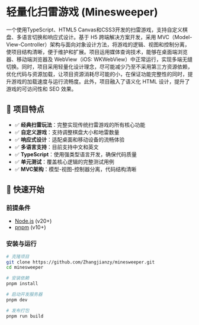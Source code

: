 # 轻量化扫雷游戏 (Minesweeper)

一个使用TypeScript、HTML5 Canvas和CSS3开发的扫雷游戏，支持自定义棋盘、多语言切换和响应式设计。基于 H5 跨端解决方案开发，采用 MVC（Model-View-Controller）架构与面向对象设计方法，将游戏的逻辑、视图和控制分离，使项目结构清晰，便于维护和扩展。项目运用媒体查询技术，能够在桌面端浏览器、移动端浏览器及 WebView（iOS: WKWebView）中正常运行，实现多端无缝切换。同时，项目采用轻量化设计理念，尽可能减少乃至不采用第三方资源依赖，优化代码与资源加载，让项目资源消耗尽可能的小，在保证功能完整性的同时，提升游戏的加载速度与运行流畅度。此外，项目融入了语义化 HTML 设计，提升了游戏的可访问性和 SEO 效果。

## 🌟 项目特点

- ✅ **经典扫雷玩法**：完整实现传统扫雷游戏的所有核心功能
- ✅ **自定义游戏**：支持调整棋盘大小和地雷数量
- ✅ **响应式设计**：适配桌面和移动设备的流畅体验
- ✅ **多语言支持**：目前支持中文和英文
- ✅ **TypeScript**：使用强类型语言开发，确保代码质量
- ✅ **单元测试**：覆盖核心逻辑的完整测试用例
- ✅ **MVC架构**：模型-视图-控制器分离，代码结构清晰

## 🚀 快速开始

### 前提条件
- [Node.js](https://nodejs.org/) (v20+)
- [pnpm](https://pnpm.io/) (v10+)

### 安装与运行
```bash
# 克隆项目
git clone https://github.com/Zhangjianzy/minesweeper.git
cd minesweeper

# 安装依赖
pnpm install

# 启动开发服务器
pnpm dev

# 发布打包
pnpm run build